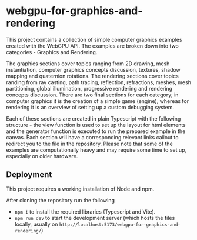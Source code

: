 # webgpu-for-graphics-and-rendering

This project contains a collection of simple computer graphics examples created with the WebGPU API. The examples are broken down into two categories - Graphics and Rendering.

The graphics sections cover topics ranging from 2D drawing, mesh instantiation, computer graphics concepts discussion, textures, shadow mapping and quaternion rotations. The rendering sections cover topics randing from ray casting, path tracing, reflection, refractions, meshes, mesh partitioning, global illumination, progressive rendering and rendering concepts discussion. There are two final sections for each category; in computer graphics it is the creation of a simple game (engine), whereas for rendering it is an overview of setting up a custom debugging system.

Each of these sections are created in plain Typescript with the following structure - the view function is used to set up the layout for html elements and the generator function is executed to run the prepared example in the canvas. Each section will have a corresponding relevant links callout to redirect you to the file in the repository. Please note that some of the examples are computationally heavy and may require some time to set up, especially on older hardware.

## Deployment

This project requires a working installation of Node and npm.

After cloning the repository run the following

* `npm i` to install the required libraries (Typescript and Vite).
* `npm run dev` to start the development server (which hosts the files locally, usually on `http://localhost:5173/webgpu-for-graphics-and-rendering/`)

